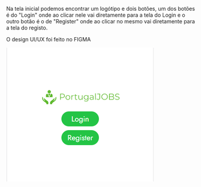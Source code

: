 Na tela inicial podemos encontrar um logótipo e dois botões, um dos botões é do "Login" onde ao clicar nele vai diretamente para a tela do Login e o outro botão é o de "Register" onde ao clicar no mesmo vai diretamente para a tela do registo.

O design UI/UX foi feito no FIGMA

![image.png](../../.attachments/image-fbe15202-bca1-42e5-9d50-fe96b728cda9.png)